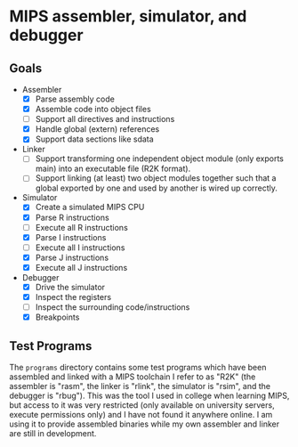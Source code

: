 # MIPS assembler, simulator, and debugger

## Goals
- Assembler
  - [X] Parse assembly code
  - [X] Assemble code into object files
  - [ ] Support all directives and instructions
  - [X] Handle global (extern) references
  - [X] Support data sections like sdata
- Linker
  - [ ] Support transforming one independent object module (only exports
        main) into an executable file (R2K format).
  - [ ] Support linking (at least) two object modules together such that a
        global exported by one and used by another is wired up correctly.
- Simulator
  - [X] Create a simulated MIPS CPU
  - [X] Parse R instructions
  - [ ] Execute all R instructions
  - [X] Parse I instructions
  - [ ] Execute all I instructions
  - [X] Parse J instructions
  - [X] Execute all J instructions
- Debugger
  - [X] Drive the simulator
  - [X] Inspect the registers
  - [ ] Inspect the surrounding code/instructions
  - [X] Breakpoints

## Test Programs
The `programs` directory contains some test programs which have been assembled
and linked with a MIPS toolchain I refer to as "R2K" (the assembler is "rasm",
the linker is "rlink", the simulator is "rsim", and the debugger is "rbug").
This was the tool I used in college when learning MIPS, but access to it was
very restricted (only available on university servers, execute permissions only)
and I have not found it anywhere online. I am using it to provide assembled
binaries while my own assembler and linker are still in development.
